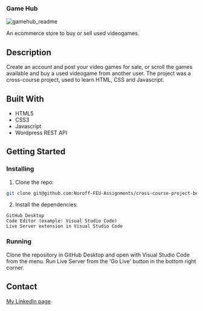 ### Game Hub

![gamehub_readme](https://user-images.githubusercontent.com/95217331/194071471-bd6de67a-590f-4bc4-b207-fc07d635601a.jpg)

An ecommerce store to buy or sell used videogames.

## Description

Create an account and post your video games for sale, or scroll the games available and buy a used videogame from another user.
The project was a cross-course project, used to learn HTML, CSS and Javascript.

## Built With

- HTML5
- CSS3
- Javascript
- Wordpress REST API

## Getting Started

### Installing

1. Clone the repo:

```bash
git clone git@github.com:Noroff-FEU-Assignments/cross-course-project-benjaminlondal.git
```

2. Install the dependencies:

```
GitHub Desktop
Code Editor (example: Visual Studio Code)
Live Server extension in Visual Studio Code
```

### Running

Clone the repository in GitHub Desktop and open with Visual Studio Code from the menu. 
Run Live Server from the 'Go Live' button in the bottom right corner.

## Contact

[My LinkedIn page](https://www.linkedin.com/in/benjamin-e-l%C3%B8ndal-024992252/)
